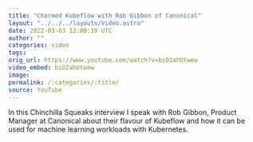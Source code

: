 ```yaml
---
title: "Charmed Kubeflow with Rob Gibbon of Canonical"
layout: "../../../layouts/Video.astro"
date: 2022-03-03 12:00:19 UTC
author: ""
categories: video
tags: 
orig_url: https://www.youtube.com/watch?v=biO2ahUtwew
video_embed: biO2ahUtwew
image:
permalink: /:categories/:title/
source: YouTube
---
```

In this Chinchilla Squeaks interview I speak with Rob Gibbon, Product Manager at Canonical about their flavour of Kubeflow and how it can be used for machine learning workloads with Kubernetes.